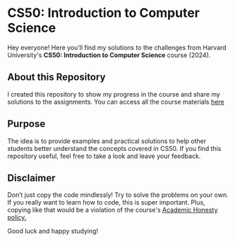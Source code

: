 # CS50: Introduction to Computer Science

Hey everyone! Here you'll find my solutions to the challenges from Harvard University's **CS50: Introduction to Computer Science** course (2024).

## About this Repository

I created this repository to show my progress in the course and share my solutions to the assignments. You can access all the course materials [here](https://cs50.harvard.edu/x/2024/)

## Purpose

The idea is to provide examples and practical solutions to help other students better understand the concepts covered in CS50. If you find this repository useful, feel free to take a look and leave your feedback.

## Disclaimer

Don’t just copy the code mindlessly! Try to solve the problems on your own. If you really want to learn how to code, this is super important. Plus, copying like that would be a violation of the course's [Academic Honesty policy.](https://cs50.harvard.edu/x/2024/honesty/)

Good luck and happy studying!

